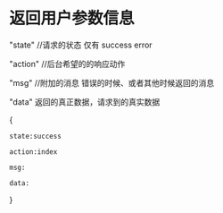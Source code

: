 # 返回用户参数信息

"state"     //请求的状态   仅有 success  error

"action"    //后台希望的的响应动作

"msg"       //附加的消息 错误的时候、或者其他时候返回的消息

"data"      返回的真正数据，请求到的真实数据


{

	state:success

	action:index

	msg:

	data:

}

